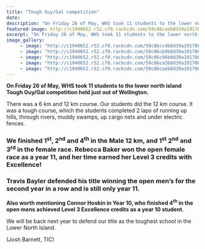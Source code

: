 ```yaml
---
title: "Tough Guy/Gal competition"
date: 
description: "On Friday 26 of May, WHS took 11 students to the lower north island Tough Guy/Gal competition held just out of Wellington..."
featured-image: http://c1940652.r52.cf0.rackcdn.com/59c86caeb8d39a19170001e2/group-at-finish-with-medals.jpg
excerpt: "On Friday 26 of May, WHS took 11 students to the lower north island Tough Guy/Gal competition held just out of Wellington."
image_gallery:
     - image: "http://c1940652.r52.cf0.rackcdn.com/59c86cc4b8d39a19170001e6/medals-3-girls.jpg"
     - image: "http://c1940652.r52.cf0.rackcdn.com/59c86cb9b8d39a19170001e4/medals-3-boys.jpg"
     - image: "http://c1940652.r52.cf0.rackcdn.com/59c86c96b8d39a19170001de/good-muddy-shot-of-students.jpg"
     - image: "http://c1940652.r52.cf0.rackcdn.com/59c86ca3b8d39a19170001e0/great-photo-of-girl.jpg"
     - image: "http://c1940652.r52.cf0.rackcdn.com/59c86caeb8d39a19170001e2/group-at-finish-with-medals.jpg"
---
```


<p><strong>On Friday 26&nbsp;of May, WHS took 11 students to the lower north island Tough Guy/Gal competition held just out of Wellington.</strong></p>
<p>There was a 6 km and 12 km course. Our students did the 12 km course. It was a tough course, which the students completed 2 laps of running up hills, through rivers, muddy swamps, up cargo nets and under electric fences.</p>
<h3><strong>We finished 1<sup>st</sup>, 2<sup>nd</sup> and 4<sup>th</sup> in the Male 12 km, and 1<sup>st</sup> 2<sup>nd</sup> and 3<sup>rd</sup> in the female race. Rebecca Baker won the open female race as a year 11, and her time earned her Level 3 credits with Excellence!</strong></h3>
<h3><strong>Travis Bayler defended his title winning the open men&rsquo;s for the second year in a row and is still only year 11. </strong></h3>
<p><strong>Also worth mentioning Connor Hoskin in Year 10, who finished 4<sup>th</sup> in the open mens achieved Level 3 Excellence credits as a year 10 student.</strong></p>
<p>We will be back next year to defend our title as the toughest school in the Lower North Island.&nbsp;</p>
<p>(Josh Barnett, TIC)</p>

